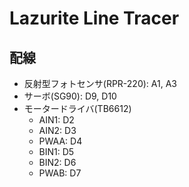# Lazurite Line Tracer
## 配線
- 反射型フォトセンサ(RPR-220): A1, A3
- サーボ(SG90): D9, D10
- モータードライバ(TB6612)
    - AIN1: D2
    - AIN2: D3
    - PWAA: D4
    - BIN1: D5
    - BIN2: D6
    - PWAB: D7
